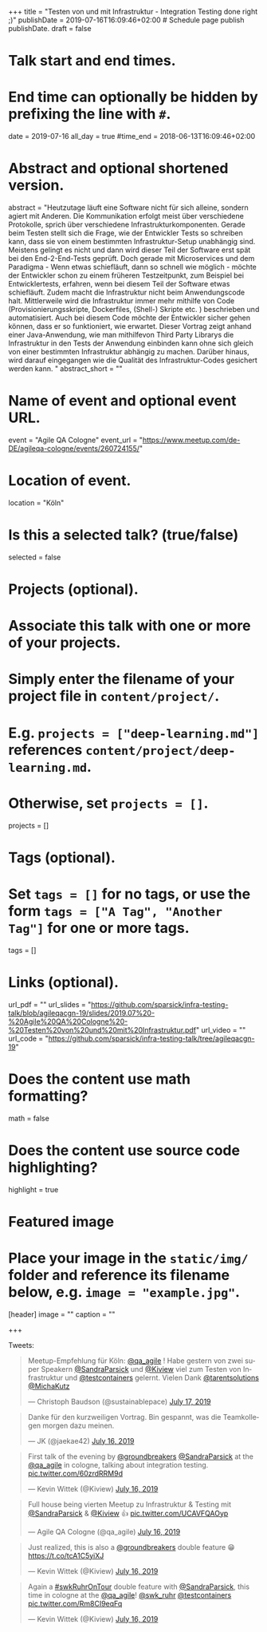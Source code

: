 +++
title = "Testen von und mit Infrastruktur - Integration Testing done right ;)"
publishDate = 2019-07-16T16:09:46+02:00  # Schedule page publish publishDate.
draft = false

# Talk start and end times.
#   End time can optionally be hidden by prefixing the line with `#`.
date = 2019-07-16
all_day = true
#time_end = 2018-06-13T16:09:46+02:00

# Abstract and optional shortened version.
abstract = "Heutzutage läuft eine Software nicht für sich alleine, sondern agiert mit Anderen. Die Kommunikation erfolgt meist über verschiedene Protokolle, sprich über verschiedene Infrastrukturkomponenten. Gerade beim Testen stellt sich die Frage, wie der Entwickler Tests so schreiben kann, dass sie von einem bestimmten Infrastruktur-Setup unabhängig sind. Meistens gelingt es nicht und dann wird dieser Teil der Software erst spät bei den End-2-End-Tests geprüft. Doch gerade mit Microservices und dem Paradigma - Wenn etwas schiefläuft, dann so schnell wie möglich - möchte der Entwickler schon zu einem früheren Testzeitpunkt, zum Beispiel bei Entwicklertests, erfahren, wenn bei diesem Teil der Software etwas schiefläuft. Zudem macht die Infrastruktur nicht beim Anwendungscode halt. Mittlerweile wird die Infrastruktur immer mehr mithilfe von Code (Provisionierungsskripte, Dockerfiles, (Shell-) Skripte etc. ) beschrieben und automatisiert. Auch bei diesem Code möchte der Entwickler sicher gehen können, dass er so funktioniert, wie erwartet. Dieser Vortrag zeigt anhand einer Java-Anwendung, wie man mithilfevon Third Party Librarys die Infrastruktur in den Tests der Anwendung einbinden kann ohne sich gleich von einer bestimmten Infrastruktur abhängig zu machen. Darüber hinaus, wird darauf eingegangen wie die Qualität des Infrastruktur-Codes gesichert werden kann. "
abstract_short = ""

# Name of event and optional event URL.
event = "Agile QA Cologne"
event_url = "https://www.meetup.com/de-DE/agileqa-cologne/events/260724155/"

# Location of event.
location = "Köln"

# Is this a selected talk? (true/false)
selected = false

# Projects (optional).
#   Associate this talk with one or more of your projects.
#   Simply enter the filename of your project file in `content/project/`.
#   E.g. `projects = ["deep-learning.md"]` references `content/project/deep-learning.md`.
#   Otherwise, set `projects = []`.
projects = []

# Tags (optional).
#   Set `tags = []` for no tags, or use the form `tags = ["A Tag", "Another Tag"]` for one or more tags.
tags = []

# Links (optional).
url_pdf = ""
url_slides = "https://github.com/sparsick/infra-testing-talk/blob/agileqacgn-19/slides/2019.07%20-%20Agile%20QA%20Cologne%20-%20Testen%20von%20und%20mit%20Infrastruktur.pdf"
url_video = ""
url_code = "https://github.com/sparsick/infra-testing-talk/tree/agileqacgn-19"

# Does the content use math formatting?
math = false

# Does the content use source code highlighting?
highlight = true

# Featured image
# Place your image in the `static/img/` folder and reference its filename below, e.g. `image = "example.jpg"`.
[header]
image = ""
caption = ""

+++

Tweets:
<blockquote class="twitter-tweet"><p lang="de" dir="ltr">Meetup-Empfehlung für Köln: <a href="https://twitter.com/qa_agile?ref_src=twsrc%5Etfw">@qa_agile</a> ! Habe gestern von zwei super Speakern <a href="https://twitter.com/SandraParsick?ref_src=twsrc%5Etfw">@SandraParsick</a> und <a href="https://twitter.com/Kiview?ref_src=twsrc%5Etfw">@Kiview</a> viel zum Testen von Infrastruktur und <a href="https://twitter.com/testcontainers?ref_src=twsrc%5Etfw">@testcontainers</a> gelernt. Vielen Dank <a href="https://twitter.com/tarentsolutions?ref_src=twsrc%5Etfw">@tarentsolutions</a> <a href="https://twitter.com/MichaKutz?ref_src=twsrc%5Etfw">@MichaKutz</a></p>&mdash; Christoph Baudson (@sustainablepace) <a href="https://twitter.com/sustainablepace/status/1151386641879195648?ref_src=twsrc%5Etfw">July 17, 2019</a></blockquote> <script async src="https://platform.twitter.com/widgets.js" charset="utf-8"></script> 

<blockquote class="twitter-tweet" data-partner="tweetdeck"><p lang="de" dir="ltr">Danke für den kurzweiligen Vortrag. Bin gespannt, was die Teamkollegen morgen dazu meinen.</p>&mdash; JK (@jaekae42) <a href="https://twitter.com/jaekae42/status/1151228139638591493?ref_src=twsrc%5Etfw">July 16, 2019</a></blockquote>
<script async src="https://platform.twitter.com/widgets.js" charset="utf-8"></script>

<blockquote class="twitter-tweet" data-partner="tweetdeck"><p lang="en" dir="ltr">First talk of the evening by  <a href="https://twitter.com/groundbreakers?ref_src=twsrc%5Etfw">@groundbreakers</a> <a href="https://twitter.com/SandraParsick?ref_src=twsrc%5Etfw">@SandraParsick</a> at the <a href="https://twitter.com/qa_agile?ref_src=twsrc%5Etfw">@qa_agile</a> in cologne, talking about integration testing. <a href="https://t.co/60zrdRRM9d">pic.twitter.com/60zrdRRM9d</a></p>&mdash; Kevin Wittek (@Kiview) <a href="https://twitter.com/Kiview/status/1151168098529107971?ref_src=twsrc%5Etfw">July 16, 2019</a></blockquote>
<script async src="https://platform.twitter.com/widgets.js" charset="utf-8"></script>

<blockquote class="twitter-tweet" data-partner="tweetdeck"><p lang="de" dir="ltr">Full house being vierten Meetup zu Infrastruktur &amp; Testing mit <a href="https://twitter.com/SandraParsick?ref_src=twsrc%5Etfw">@SandraParsick</a> &amp; <a href="https://twitter.com/Kiview?ref_src=twsrc%5Etfw">@Kiview</a> 👍 <a href="https://t.co/UCAVFQAOyp">pic.twitter.com/UCAVFQAOyp</a></p>&mdash; Agile QA Cologne (@qa_agile) <a href="https://twitter.com/qa_agile/status/1151167880207245312?ref_src=twsrc%5Etfw">July 16, 2019</a></blockquote>
<script async src="https://platform.twitter.com/widgets.js" charset="utf-8"></script>

<blockquote class="twitter-tweet" data-partner="tweetdeck"><p lang="en" dir="ltr">Just realized, this is also a <a href="https://twitter.com/groundbreakers?ref_src=twsrc%5Etfw">@groundbreakers</a> double feature 😁 <a href="https://t.co/tcA1C5yiXJ">https://t.co/tcA1C5yiXJ</a></p>&mdash; Kevin Wittek (@Kiview) <a href="https://twitter.com/Kiview/status/1151167608072396800?ref_src=twsrc%5Etfw">July 16, 2019</a></blockquote>
<script async src="https://platform.twitter.com/widgets.js" charset="utf-8"></script>


<blockquote class="twitter-tweet" data-partner="tweetdeck"><p lang="en" dir="ltr">Again a <a href="https://twitter.com/hashtag/swkRuhrOnTour?src=hash&amp;ref_src=twsrc%5Etfw">#swkRuhrOnTour</a> double feature with <a href="https://twitter.com/SandraParsick?ref_src=twsrc%5Etfw">@SandraParsick</a>, this time in cologne at the <a href="https://twitter.com/qa_agile?ref_src=twsrc%5Etfw">@qa_agile</a>! <a href="https://twitter.com/swk_ruhr?ref_src=twsrc%5Etfw">@swk_ruhr</a> <a href="https://twitter.com/testcontainers?ref_src=twsrc%5Etfw">@testcontainers</a> <a href="https://t.co/Rm8CI9eqFq">pic.twitter.com/Rm8CI9eqFq</a></p>&mdash; Kevin Wittek (@Kiview) <a href="https://twitter.com/Kiview/status/1151166805232291840?ref_src=twsrc%5Etfw">July 16, 2019</a></blockquote>
<script async src="https://platform.twitter.com/widgets.js" charset="utf-8"></script>

